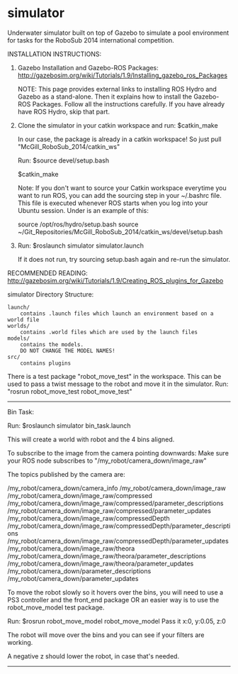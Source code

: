 simulator
====================

Underwater simulator built on top of Gazebo to simulate a pool environment for tasks for the RoboSub 2014 international competition.

INSTALLATION INSTRUCTIONS:

1. 	Gazebo Installation and Gazebo-ROS Packages: http://gazebosim.org/wiki/Tutorials/1.9/Installing_gazebo_ros_Packages

	NOTE: This page provides external links to installing ROS Hydro and Gazebo as a stand-alone.
		  Then it explains how to install the Gazebo-ROS Packages.
		  Follow all the instructions carefully. If you have already have ROS Hydro, skip that part.

2.	Clone the simulator in your catkin workspace and run: $catkin_make

	In our case, the package is already in a catkin workspace! So just pull "McGill_RoboSub_2014/catkin_ws"
	
	Run: $source devel/setup.bash
	
	$catkin_make


	Note: If you don't want to source your Catkin workspace everytime you want to run ROS, you can add the sourcing
	step in your ~/.bashrc file. This file is executed whenever ROS starts when you log into your Ubuntu session.
	Under is an example of this:

	source /opt/ros/hydro/setup.bash
	source ~/Git_Repositories/McGill_RoboSub_2014/catkin_ws/devel/setup.bash

3.	Run: $roslaunch simulator simulator.launch
	
	If it does not run, try sourcing setup.bash again and re-run the simulator.

RECOMMENDED READING: http://gazebosim.org/wiki/Tutorials/1.9/Creating_ROS_plugins_for_Gazebo

simulator Directory Structure:
	
	launch/
		contains .launch files which launch an environment based on a world file
	worlds/
		contains .world files which are used by the launch files
	models/
		contains the models.
		DO NOT CHANGE THE MODEL NAMES! 
	src/
		contains plugins


There is a test package "robot_move_test" in the workspace. This can be used to pass a twist message to the robot and 
move it in the simulator. Run: "rosrun robot_move_test robot_move_test"

-----------------------------------------------------------------

Bin Task:

Run: $roslaunch simulator bin_task.launch

This will create a world with robot and the 4 bins aligned.

To subscribe to the image from the camera pointing downwards:
Make sure your ROS node subscribes to "/my_robot/camera_down/image_raw"

The topics published by the camera are:

/my_robot/camera_down/camera_info
/my_robot/camera_down/image_raw
/my_robot/camera_down/image_raw/compressed
/my_robot/camera_down/image_raw/compressed/parameter_descriptions
/my_robot/camera_down/image_raw/compressed/parameter_updates
/my_robot/camera_down/image_raw/compressedDepth
/my_robot/camera_down/image_raw/compressedDepth/parameter_descriptions
/my_robot/camera_down/image_raw/compressedDepth/parameter_updates
/my_robot/camera_down/image_raw/theora
/my_robot/camera_down/image_raw/theora/parameter_descriptions
/my_robot/camera_down/image_raw/theora/parameter_updates
/my_robot/camera_down/parameter_descriptions
/my_robot/camera_down/parameter_updates


To move the robot slowly so it hovers over the bins, you will need to use
a PS3 controller and the front_end package OR an easier way is to use
the robot_move_model test package. 

Run: $rosrun robot_move_model robot_move_model
Pass it x:0, y:0.05, z:0

The robot will move over the bins and you can see if your filters are working.

A negative z should lower the robot, in case that's needed.

-----------------------------------------------------------------
